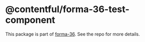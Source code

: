 # @contentful/forma-36-test-component

This package is part of [forma-36](https://github.com/contentful/forma-36). See the repo for more details.
